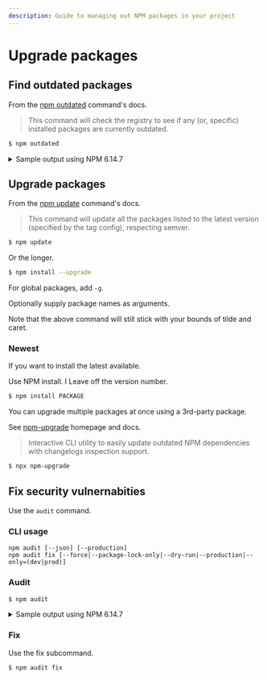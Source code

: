```yaml
---
description: Guide to managing out NPM packages in your project
---
```

# Upgrade packages


## Find outdated packages

From the [npm outdated](https://docs.npmjs.com/cli/outdated) command's docs.

> This command will check the registry to see if any (or, specific) installed packages are currently outdated.

```sh
$ npm outdated
```

<details>
<summary>Sample output using NPM 6.14.7</summary>

```
Package             Current  Wanted  Latest  Location
eslint                6.8.0   6.8.0   7.7.0  preact-quickstart
jest                 24.9.0  24.9.0  26.4.0  preact-quickstart
jest-preset-preact    1.0.0   1.0.0   4.0.2  preact-quickstart
sirv-cli              1.0.3   1.0.3   1.0.6  preact-quickstart
```

</details>


## Upgrade packages

From the [npm update](https://docs.npmjs.com/cli/update) command's docs.

> This command will update all the packages listed to the latest version (specified by the tag config), respecting semver.

```sh
$ npm update
```
Or the longer.

```sh
$ npm install --upgrade
```

For global packages, add `-g`.

Optionally supply package names as arguments.

Note that the above command will still stick with your bounds of tilde and caret.

### Newest

If you want to install the latest available.

Use NPM install. I Leave off the version number.

```sh
$ npm install PACKAGE
```

You can upgrade multiple packages at once using a 3rd-party package. 

See [npm-upgrade](https://www.npmjs.com/package/npm-upgrade) homepage and docs.

> Interactive CLI utility to easily update outdated NPM dependencies with changelogs inspection support.

```sh
$ npx npm-upgrade
```


## Fix security vulnernabities

Use the `audit` command.

### CLI usage

```
npm audit [--json] [--production]
npm audit fix [--force|--package-lock-only|--dry-run|--production|--only=(dev|prod)]
```

### Audit

```sh
$ npm audit
```

<details>
<summary>Sample output using NPM 6.14.7</summary>

```
                       === npm audit security report ===

┌──────────────────────────────────────────────────────────────────────────────┐
│                                Manual Review                                 │
│            Some vulnerabilities require your attention to resolve            │
│                                                                              │
│         Visit https://go.npm.me/audit-guide for additional guidance          │
└──────────────────────────────────────────────────────────────────────────────┘
┌───────────────┬──────────────────────────────────────────────────────────────┐
│ Moderate      │ Regular Expression Denial of Service                         │
├───────────────┼──────────────────────────────────────────────────────────────┤
│ Package       │ acorn                                                        │
├───────────────┼──────────────────────────────────────────────────────────────┤
│ Patched in    │ >=5.7.4 <6.0.0 || >=6.4.1 <7.0.0 || >=7.1.1                  │
├───────────────┼──────────────────────────────────────────────────────────────┤
│ Dependency of │ preact-cli [dev]                                             │
├───────────────┼──────────────────────────────────────────────────────────────┤
│ Path          │ preact-cli > fast-async > nodent-compiler > acorn            │
├───────────────┼──────────────────────────────────────────────────────────────┤
│ More info     │ https://npmjs.com/advisories/1488                            │
└───────────────┴──────────────────────────────────────────────────────────────┘
┌───────────────┬──────────────────────────────────────────────────────────────┐
│ High          │ Remote Code Execution                                        │
├───────────────┼──────────────────────────────────────────────────────────────┤
│ Package       │ serialize-javascript                                         │
├───────────────┼──────────────────────────────────────────────────────────────┤
│ Patched in    │ >=3.1.0                                                      │
├───────────────┼──────────────────────────────────────────────────────────────┤
│ Dependency of │ preact-cli [dev]                                             │
├───────────────┼──────────────────────────────────────────────────────────────┤
│ Path          │ preact-cli > copy-webpack-plugin > serialize-javascript      │
├───────────────┼──────────────────────────────────────────────────────────────┤
│ More info     │ https://npmjs.com/advisories/1548                            │
└───────────────┴──────────────────────────────────────────────────────────────┘
┌───────────────┬──────────────────────────────────────────────────────────────┐
│ High          │ Remote Code Execution                                        │
├───────────────┼──────────────────────────────────────────────────────────────┤
│ Package       │ serialize-javascript                                         │
├───────────────┼──────────────────────────────────────────────────────────────┤
│ Patched in    │ >=3.1.0                                                      │
├───────────────┼──────────────────────────────────────────────────────────────┤
│ Dependency of │ preact-cli [dev]                                             │
├───────────────┼──────────────────────────────────────────────────────────────┤
│ Path          │ preact-cli > workbox-webpack-plugin > workbox-build >        │
│               │ rollup-plugin-terser > serialize-javascript                  │
├───────────────┼──────────────────────────────────────────────────────────────┤
│ More info     │ https://npmjs.com/advisories/1548                            │
└───────────────┴──────────────────────────────────────────────────────────────┘
found 3 vulnerabilities (1 moderate, 2 high) in 1649 scanned packages
  3 vulnerabilities require manual review. See the full report for details.
```

</details>

### Fix

Use the fix subcommand.
```sh
$ npm audit fix
```
